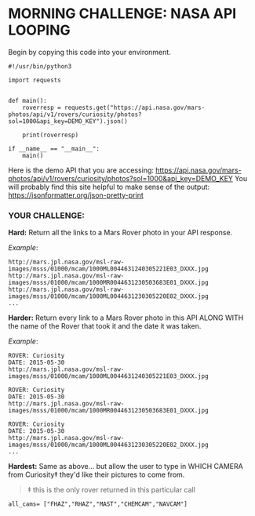 # MORNING CHALLENGE: NASA API LOOPING

Begin by copying this code into your environment.

    #!/usr/bin/python3

    import requests


    def main():
        roverresp = requests.get("https://api.nasa.gov/mars-photos/api/v1/rovers/curiosity/photos?sol=1000&api_key=DEMO_KEY").json()

        print(roverresp)

    if __name__ == "__main__":
        main()

Here is the demo API that you are accessing: https://api.nasa.gov/mars-photos/api/v1/rovers/curiosity/photos?sol=1000&api_key=DEMO_KEY
You will probably find this site helpful to make sense of the output: https://jsonformatter.org/json-pretty-print

### YOUR CHALLENGE:

**Hard:** Return all the links to a Mars Rover photo in your API response.

*Example*:

    http://mars.jpl.nasa.gov/msl-raw-images/msss/01000/mcam/1000ML0044631240305221E03_DXXX.jpg
    http://mars.jpl.nasa.gov/msl-raw-images/msss/01000/mcam/1000MR0044631230503683E01_DXXX.jpg
    http://mars.jpl.nasa.gov/msl-raw-images/msss/01000/mcam/1000ML0044631230305220E02_DXXX.jpg
    ...

**Harder:** Return every link to a Mars Rover photo in this API ALONG WITH the name of the Rover that took it and the date it was taken.

*Example*:

    ROVER: Curiosity
    DATE: 2015-05-30
    http://mars.jpl.nasa.gov/msl-raw-images/msss/01000/mcam/1000ML0044631240305221E03_DXXX.jpg
    
    ROVER: Curiosity
    DATE: 2015-05-30 
    http://mars.jpl.nasa.gov/msl-raw-images/msss/01000/mcam/1000MR0044631230503683E01_DXXX.jpg
    
    ROVER: Curiosity
    DATE: 2015-05-30 
    http://mars.jpl.nasa.gov/msl-raw-images/msss/01000/mcam/1000ML0044631230305220E02_DXXX.jpg
    ...

**Hardest:** Same as above... but allow the user to type in WHICH CAMERA from Curiosity‡ they'd like their pictures to come from.
> ‡ this is the only rover returned in this particular call

    all_cams= ["FHAZ","RHAZ","MAST","CHEMCAM","NAVCAM"]
